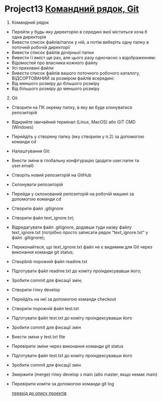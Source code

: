 # Project13 [Командний рядок, Git](https://github.com/makstyt/pet_projects/blob/project13/Git%20CMD%2C%20Git.pdf)
1. Командний рядок
+ Перейти у будь-яку директорію в середині якої міститься хоча б одна директорія
+ Вивести список файлів/папок у ній, а потім виберіть одну папку в поточній робочій директорії
+ Вивести список файлів дочірньої папки
+ Вивести її вміст ще раз, але цього разу одночасно з відображенням:
+ Відомостей про власника кожного файлу
+ Усі приховані файли
+ Вивести список файлів вашого поточного робочого каталогу, ВІДСОРТОВАНИЙ за розміром файлів всередині:
+ Від меншого розміру до більшого розміру
+ Від більшого розміру до меншого розміру

2. Git
+ Створити на ПК окрему папку, в яку ви буде клонуватися репозиторій
+ Відкрийте звичайний термінал (Linux, MacOS) або GIT CMD (Windows)
+ Перейдіть у створену папку (яку створили у п.2) за допомогою команди cd
+ Налаштування Git:
+ Внести зміни в глобальну конфігурацію (додати user.name та user.email)
+ Створіть новий репозиторій на GitHub
+ Склонувати репозиторій
+ Перейди у склонований репозиторій на робочій машині за допомогою команди cd
+ Створити файл .gitignore
+ Створити файл text_ignore.txt;
+ Відредагувати файл .gitignore, додавши туди назву файлу text_ignore.txt (потрібно просто записати рядок “text_ignore.txt” у файл .gitignore);
+ Переконайтеся, що text_ignore.txt файл не є видимим для Git через виконання команди git status;
+ Створbnb порожній файл readme.txt
+ Підготувати файл readme.txt до коміту проіндексувавши його;
+ Зробити commit для фіксації змін;
+ Створити гілку develop
+ Перейдіть на неї за допомогою команди checkout
+ Створити порожній файл test.txt
+ Підготувати файл test.txt до коміту проіндексувавши його
+ Зробити commit для фіксації змін
+ Внести зміни у test.txt file
+ Перевірити зміни через виконання команди git status
+ Підготувати файл test.txt до коміту проіндексувавши його
+ Зробити commit для фіксації змін
+ Змержити (merge) гілку develop з main (або master, якщо немає main)
+ Перевірити коміти за допомогою команди git log

  [перехід до опису проектів](https://github.com/makstyt/pet_projects2023)

